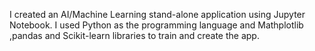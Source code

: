 I created an AI/Machine Learning stand-alone application using Jupyter Notebook. I used Python as the programming language and Mathplotlib ,pandas and Scikit-learn libraries to train and create the app.
